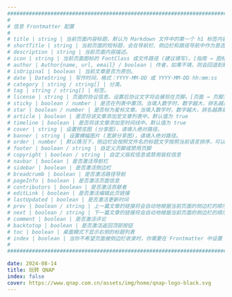 ```yaml
---
############################################################################
#
# 信息 Frontmatter 配置
#
# title | string | 当前页面内容标题，默认为 Markdown 文件中的第一个 h1 标签内容。
# shortTitle | string | 当前页面的短标题，会在导航栏、侧边栏和路径导航中作为首选。
# description | string | 当前页面内容描述。
# icon | string | 当前页面图标的 FontClass 或文件路径 (建议填写)。[指南 → 图标支持](https://theme-hope.vuejs.press/zh/guide/interface/icon.html)
# author | Author{name, url, email} / boolean | 作者，如果不填，则会回退到默认作者。
# isOriginal | boolean | 当前文章是否为原创。
# date | DateString | 写作时间，格式：YYYY-MM-DD 或 YYYY-MM-DD hh:mm:ss
# category | string / string[] | 分类。
# tag | string / string[] | 标签。
# license | string | 页面的协议信息。设置后协议文字将会展现在页脚。[页面 → 页脚支持](https://theme-hope.vuejs.press/zh/guide/layout/footer.html)
# sticky | boolean / number | 是否在列表中置顶。当填入数字时，数字越大，排名越靠前。默认值为 false
# star | boolean / number | 是否标为星标文章。当填入数字时，数字越大，排名越靠前。默认值为 false
# article | boolean | 是否将该文章添加至文章列表中。默认值为 true
# timeline | boolean | 是否将该文章添加至时间线中。默认值为 true
# cover | string | 设置预览图 (分享图)，请填入绝对路径。
# banner | string | 设置横幅图片 (宽屏分享图)，请填入绝对路径。
# order | number | 默认情况下，侧边栏会按照文件名的标题文字按照当前语言排序，可以通过 order 来控制排序方式，越小的越靠前
# footer | boolean / string | 自定义页脚或禁用页脚
# copyright | boolean / string | 自定义版权信息或禁用版权信息
# navbar | boolean | 是否激活导航栏
# sidebar | boolean | 是否激活侧边栏
# breadcrumb | boolean | 是否激活路径导航
# pageInfo | boolean | 是否激活页面信息
# contributors | boolean | 是否激活贡献者
# editLink | boolean | 是否激活编辑此页链接
# lastUpdated | boolean | 是否激活更新时间
# prev | boolean / string | 上一篇文章的链接将会自动地根据当前页面的侧边栏的顺序来获取。可以重写或者禁用它，也可以传递一个拥有 title, icon 和 link 的对象来自定义
# next | boolean / string | 下一篇文章的链接将会自动地根据当前页面的侧边栏的顺序来获取。可以重写或者禁用它，也可以传递一个拥有 title, icon 和 link 的对象来自定义
# comment | boolean | 是否激活评论
# backtotop | boolean | 是否激活返回顶部按钮
# toc | boolean | 桌面模式下显示右侧的标题列表
# index | boolean | 当你不希望页面被侧边栏收录时，你需要在 Frontmatter 中设置 index: false
#
############################################################################

date: 2024-08-14
title: 玩转 QNAP
index: false
cover: https://www.qnap.com.cn/assets/img/home/qnap-logo-black.svg
---
```


<Catalog />

